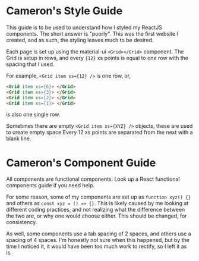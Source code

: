 # Cameron's Style Guide
This guide is to be used to understand how I styled my ReactJS components. The short answer is "poorly". This was the first website I created, and as such, the styling leaves much to be desired.

Each page is set up using the material-ui `<Grid></Grid>` component. The Grid is setup in rows, and every `{12}` xs points is equal to one row with the spacing that I used.

For example, `<Grid item xs={12} />` is one row, or, 
```html
<Grid item xs={6}> </Grid>
<Grid item xs={3}> </Grid>
<Grid item xs={2}> </Grid>
<Grid item xs={1}> </Grid>
```
is also one single row.

Sometimes there are empty `<Grid item xs={XYZ} />` objects, these are used to create empty space
Every 12 xs points are separated from the next with a blank line.

# Cameron's Component Guide
All components are functional components. Look up a React functional components guide if you need help.

For some reason, some of my components are set up as `function xyz() {}` and others as `const xyz = () => {}`. This is likely caused by me looking at different coding practices, and not realizing what the difference between the two are, or why one would choose either. This should be changed, for consistency.

As well, some components use a tab spacing of 2 spaces, and others use a spacing of 4 spaces. I'm honestly not sure when this happened, but by the time I noticed it, it would have been too much work to rectify, so I left it as is.